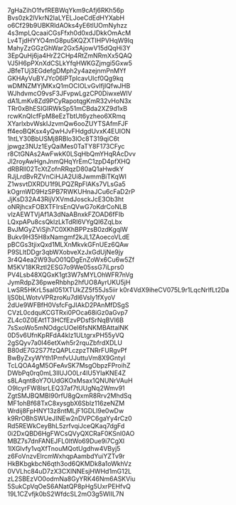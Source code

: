 7gHaZihO1fvfREBWqYkm9cAfj6RKh56p
Bvs0zk2lVkrN2IaLYELJoeCdEdHYXabH
o6Cf29b9UBKRldAOks4yE6tlUOmNyhzz
4s3mpLQcaaiCGsFfxh0d0xdJDkkOmAcM
Lv4TjdHYYO4mG8pu5KQZXTIHPVHqW9Iq
MahyZzGGzGhWar2Gx5AjowV15dQqHi3Y
3EpQuHj6ja4HrZ2CHp4RtZmNRmXx5QAQ
VJ5H6pPXnXdCSLkYfqHWKGZjmgi5Gxw5
JBfeTUj3EGdefgDMph2y4azejnmPnMYf
GKHAyVuBYJYc06lPTplcavUlcf0Qg9kq
wDMNZMYjMKxQ1mOCIOLvGvIfjlQfwJHB
WJhdvmcO9vsF3JFvpwLgzCP0DiwxeWIV
dA1LmKv8Zd9PCyRapotqgKmR32vHoN3x
TRr0xBhESIGIRWkSp51mCBda2XZ9d1xB
rcwKnQIcfFpM8eEzTbtUt6yzheo6XRmq
XYarlxbvWskIJzvmQw6ooZUYTSAfmFJF
ff4eoBQKsx4yQwHJvFHdgdUvxK4EUlON
1htLY30BbUSMj8RBlo3lOc8T319qiC6t
jpwgz3NUz1EyQaiMes0TaTY8F173CFyc
r8CtGNAs2AwFwkK0LSqHbQmYHqRAcDvv
Jl2royAwHgnJnmQHqYrEmC1zpD4pfXHQ
dRBRll02TcXtZofnRRqzD80aQ1aHwdkY
RJjLrdBvRZVnCiHJA2Ui8JwmmBiTKqWI
Z1wsvtDXRDU1f9LPQZRpFlAKs7VLsGa5
kOgrnWD9HzSPB7RWKUHnaJCu6cFaD2rP
JjKsD32A43RijVXVmdJosckJcE3Ob3ht
oNRjhcxFOBXTFIrsEnQVwG7oKdrCoNLB
vlzAEWTVjAf1A3dNaABnxkFZOAD6fFIb
LQxpAPu8csQklzLkTdRl6VYgQI6ZqLbx
BvJMGyZViSjh7C0XKhBPPzsB0zdKgqlW
Bukv9H35H8xNamgmf2kJL1ZAoecoVLdE
pBCGs3tjixQxd1MLXnMkvkGFnUEz6QAw
P9SLltDDgr3qbWXobveXzJxGdUjNe9jy
3r4Q4ea2W93uO01QDgEnZoWx6Cu6w5Zf
M5KV18KRztI2ESG7o9We05ssG7iLprs0
PV4Lsb48XQGxK1gt3W7sMYLOhWFR7nVg
JymRdpZ36pweRhbhp2hfUO8AyrUKU5jH
LwSR5HKrL5saI051XTUkZZ5f55Js5iir
k0r4VdX9iheCV075L9r1LqcNrlfLt2Da
IjS0bLWotvVPRzroKu7dl6Vsly1fXyoV
2dUe9WFBfH0VsfcFgJIAkD2PAnMfDSgS
CVzL0cdquKCGTRxi0POca68iGz0aGvp7
ZL4c0Z0EAt1T3HCfEzvPDsfSrNqBVI6B
7sSxoWo5mNOdgcUOel6fsNKMBAttalNK
0D5v6UfnKpRFdA4kIz1ULtgrxPH55yVQ
2gSQyv7a0I46etXwh5r2rquZbfrdXDLU
B80dE7G2S77fzQAPLczpzTNRrFURgvPf
BwByZxyWYth1PmfvUJuttuVm8X9Gntyl
TcLQOA4gM5OFeAvSK7MsgObpzFProihZ
DWbPq0rq0mL3llUJO0Lr4IU5YlaKNE4Z
s8LAqnt8oY7OUdGKOxMsax1QNUNrVAuH
O9lcyrFW8lsrLEQ37af7tUUgNq2Wmv91
ZgtSMJBQMBI90rfU8gQxmR8Rrv2MhdSq
MF1ohBf68TxC8xysgbX6Sblz116zeNZM
Wrdij8FpHNY13z8ntMLjF1GDLI9e0wDw
k9RrOBhSWUeJINEw2nDVPC6gaYy4rCz0
Rd5REWkCeyBhL5zrfvqiJceQKaq7dgFd
0i2DxQBD6HgFWCsQVyQXCRaF0KSnI0AO
MBZ7s7dnFANEJFL0ltWo69Due9i7CgXl
1lXGlvfy1vqXfTnouMQotUgdhw4VByj5
z6FoVnzvElrcmWxhqpAambdYuiYZTv9r
HkBKbgkbcN6qth3od6QKMDk8a1oWkhVz
0VVLhc84uD7zX3CXlNNEsjHWHd1mG12L
zL2SBEzVO0odmNa8GyYRK46Nm6ASKViu
5SukCpVqOeS6ANatQP8pHg5UxrPEHfvQ
19L1CZvfjk0bS2WfdcSL2mO3g5WlIL7N
